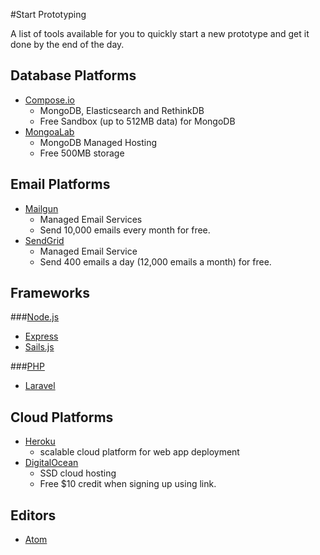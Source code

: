 #Start Prototyping

A list of tools available for you to quickly start a new prototype and get it done by the end of the day.


## Database Platforms
- [Compose.io](https://www.compose.io/)
  - MongoDB, Elasticsearch and RethinkDB
  - Free Sandbox (up to 512MB data) for MongoDB
- [MongoaLab](https://mongolab.com/)
  - MongoDB Managed Hosting
  - Free 500MB storage

## Email Platforms
- [Mailgun](http://www.mailgun.com/)
  - Managed Email Services
  - Send 10,000 emails every month for free.
- [SendGrid](https://sendgrid.com/)
  - Managed Email Service
  - Send 400 emails a day (12,000 emails a month) for free.

## Frameworks

###[Node.js](http://nodejs.org)
- [Express](http://expressjs.com/)
- [Sails.js](http://sailsjs.org/)

###[PHP](http://www.php.net/)
- [Laravel](http://laravel.com/)

## Cloud Platforms
- [Heroku](https://www.heroku.com/)
  - scalable cloud platform for web app deployment
- [DigitalOcean](https://www.digitalocean.com/?refcode=d57240fe23c6)
  - SSD cloud hosting
  - Free $10 credit when signing up using link.

## Editors
- [Atom](http://atom.io/)
